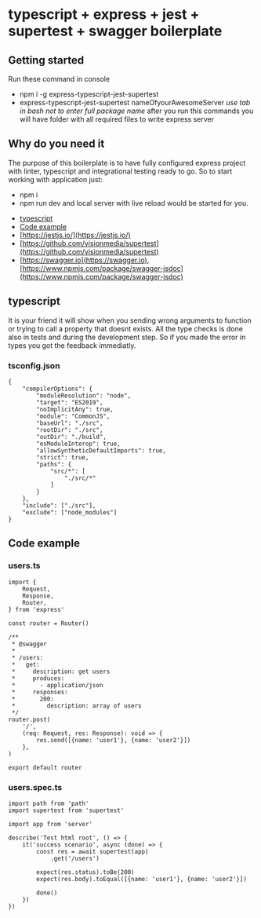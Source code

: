 # typescript + express + jest + supertest + swagger boilerplate

## Getting started

Run these command in console
+ npm i -g express-typescript-jest-supertest
+ express-typescript-jest-supertest nameOfyourAwesomeServer
*use tab in bash not to enter full package name*
after you run this commands you will have folder with all required files to write express server

## Why do you need it
The purpose of this boilerplate is to have fully configured express project with linter, typescript and integrational testing ready to go.
So to start working with application just:
* npm i
* npm run dev
and local server with live reload would be started for you.

- [typescript](#typescript)
- [Code example](#code-example)
- [https://jestjs.io/](https://jestjs.io/)
- [https://github.com/visionmedia/supertest](https://github.com/visionmedia/supertest)
- [https://swagger.io](https://swagger.io), [https://www.npmjs.com/package/swagger-jsdoc](https://www.npmjs.com/package/swagger-jsdoc)


## typescript
It is your friend it will show when you sending wrong arguments to function or trying to call a property that doesnt exists.
All the type checks is done also in tests and during the development step. So if you made the error in types you got the feedback immediatly.

### tsconfig.json
```
{
    "compilerOptions": {
        "moduleResolution": "node",
        "target": "ES2019",
        "noImplicitAny": true,
        "module": "CommonJS",
        "baseUrl": "./src",
        "rootDir": "./src",
        "outDir": "./build",
        "esModuleInterop": true,
        "allowSyntheticDefaultImports": true,
        "strict": true,
        "paths": {
            "src/*": [
                "./src/*"
            ]
        }
    },
    "include": ["./src"],
    "exclude": ["node_modules"]
}
```

## Code example

### users.ts
```
import {
    Request,
    Response,
    Router,
} from 'express'

const router = Router()

/**
 * @swagger
 *
 * /users:
 *   get:
 *     description: get users
 *     produces:
 *       - application/json
 *     responses:
 *       200:
 *         description: array of users
 */
router.post(
    '/',
    (req: Request, res: Response): void => {
        res.send([{name: 'user1'}, {name: 'user2'}])
    },
)

export default router
```

### users.spec.ts
```
import path from 'path'
import supertest from 'supertest'

import app from 'server'

describe('Test html root', () => {
    it('success scenario', async (done) => {
        const res = await supertest(app)
            .get('/users')

        expect(res.status).toBe(200)
        expect(res.body).toEqual([{name: 'user1'}, {name: 'user2'}])

        done()
    })
})
```

